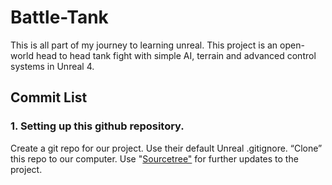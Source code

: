 # Battle-Tank
This is all part of my journey to learning unreal. This project is an open-world head to head tank fight with simple AI, terrain and advanced control systems in Unreal 4. 
## Commit List

### 1. Setting up this github repository.
Create a git repo for our project.
Use their default Unreal .gitignore.
“Clone” this repo to our computer.
Use "[Sourcetree"](https://www.sourcetreeapp.com/) for further updates to the project.

